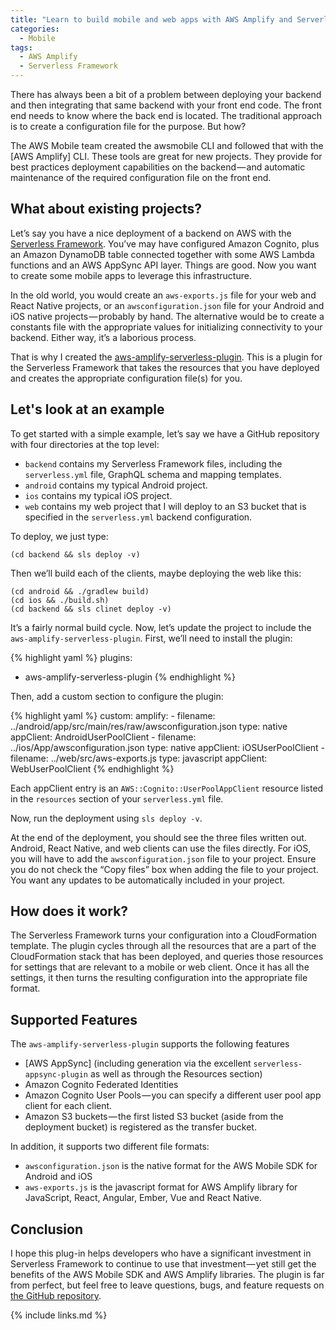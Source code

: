 ```yaml
---
title: "Learn to build mobile and web apps with AWS Amplify and Serverless Framework"
categories:
  - Mobile
tags:
  - AWS Amplify
  - Serverless Framework
---
```


There has always been a bit of a problem between deploying your backend and then integrating that same backend with your front end code. The front end needs to know where the back end is located. The traditional approach is to create a configuration file for the purpose. But how?

The AWS Mobile team created the awsmobile CLI and followed that with the [AWS Amplify] CLI. These tools are great for new projects. They provide for best practices deployment capabilities on the backend — and automatic maintenance of the required configuration file on the front end.

## What about existing projects?

Let’s say you have a nice deployment of a backend on AWS with the [Serverless Framework](https://serverless.com/). You’ve may have configured Amazon Cognito, plus an Amazon DynamoDB table connected together with some AWS Lambda functions and an AWS AppSync API layer. Things are good. Now you want to create some mobile apps to leverage this infrastructure.

In the old world, you would create an `aws-exports.js` file for your web and React Native projects, or an `awsconfiguration.json` file for your Android and iOS native projects — probably by hand. The alternative would be to create a constants file with the appropriate values for initializing connectivity to your backend. Either way, it’s a laborious process.

That is why I created the [aws-amplify-serverless-plugin](https://www.npmjs.com/package/aws-amplify-serverless-plugin). This is a plugin for the Serverless Framework that takes the resources that you have deployed and creates the appropriate configuration file(s) for you.

## Let's look at an example

To get started with a simple example, let’s say we have a GitHub repository with four directories at the top level:

* `backend` contains my Serverless Framework files, including the `serverless.yml` file, GraphQL schema and mapping templates.
* `android` contains my typical Android project.
* `ios` contains my typical iOS project.
* `web` contains my web project that I will deploy to an S3 bucket that is specified in the `serverless.yml` backend configuration.

To deploy, we just type:

```
(cd backend && sls deploy -v)
```

Then we’ll build each of the clients, maybe deploying the web like this:

```
(cd android && ./gradlew build)
(cd ios && ./build.sh)
(cd backend && sls clinet deploy -v)
```

It’s a fairly normal build cycle. Now, let’s update the project to include the `aws-amplify-serverless-plugin`. First, we’ll need to install the plugin:

{% highlight yaml %}
plugins:
  - aws-amplify-serverless-plugin
{% endhighlight %}

Then, add a custom section to configure the plugin:

{% highlight yaml %}
custom:
  amplify:
    - filename: ../android/app/src/main/res/raw/awsconfiguration.json
      type: native
      appClient: AndroidUserPoolClient
    - filename: ../ios/App/awsconfiguration.json
      type: native
      appClient: iOSUserPoolClient
    - filename: ../web/src/aws-exports.js
      type: javascript
      appClient: WebUserPoolClient
{% endhighlight %}

Each appClient entry is an `AWS::Cognito::UserPoolAppClient` resource listed in the `resources` section of your `serverless.yml` file.

Now, run the deployment using `sls deploy -v`.

At the end of the deployment, you should see the three files written out. Android, React Native, and web clients can use the files directly. For iOS, you will have to add the `awsconfiguration.json` file to your project.  Ensure you do not check the “Copy files” box when adding the file to your project. You want any updates to be automatically included in your project.

## How does it work?

The Serverless Framework turns your configuration into a CloudFormation template. The plugin cycles through all the resources that are a part of the CloudFormation stack that has been deployed, and queries those resources for settings that are relevant to a mobile or web client. Once it has all the settings, it then turns the resulting configuration into the appropriate file format.

## Supported Features

The `aws-amplify-serverless-plugin` supports the following features

* [AWS AppSync] (including generation via the excellent `serverless-appsync-plugin` as well as through the Resources section)
* Amazon Cognito Federated Identities
* Amazon Cognito User Pools — you can specify a different user pool app client for each client.
* Amazon S3 buckets — the first listed S3 bucket (aside from the deployment bucket) is registered as the transfer bucket.

In addition, it supports two different file formats:

* `awsconfiguration.json` is the native format for the AWS Mobile SDK for Android and iOS
* `aws-exports.js` is the javascript format for AWS Amplify library for JavaScript, React, Angular, Ember, Vue and React Native.

## Conclusion

I hope this plug-in helps developers who have a significant investment in Serverless Framework to continue to use that investment — yet still get the benefits of the AWS Mobile SDK and AWS Amplify libraries. The plugin is far from perfect, but feel free to leave questions, bugs, and feature requests on [the GitHub repository](https://github.com/awslabs/aws-amplify-serverless-plugin).

{% include links.md %}
